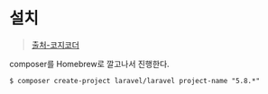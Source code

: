 # 설치

> [출처-코지코더](https://www.youtube.com/watch?v=Sh-7oCODP9o&list=PLB7CpjPWqHOs4RDbVEbHWCk0SaCdRpM74&index=1)

composer를 Homebrew로 깔고나서 진행한다.

```shell
$ composer create-project laravel/laravel project-name "5.8.*" 
```

